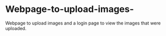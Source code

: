 # Webpage-to-upload-images-
Webpage to upload images and a login page to view the images that were uploaded.
